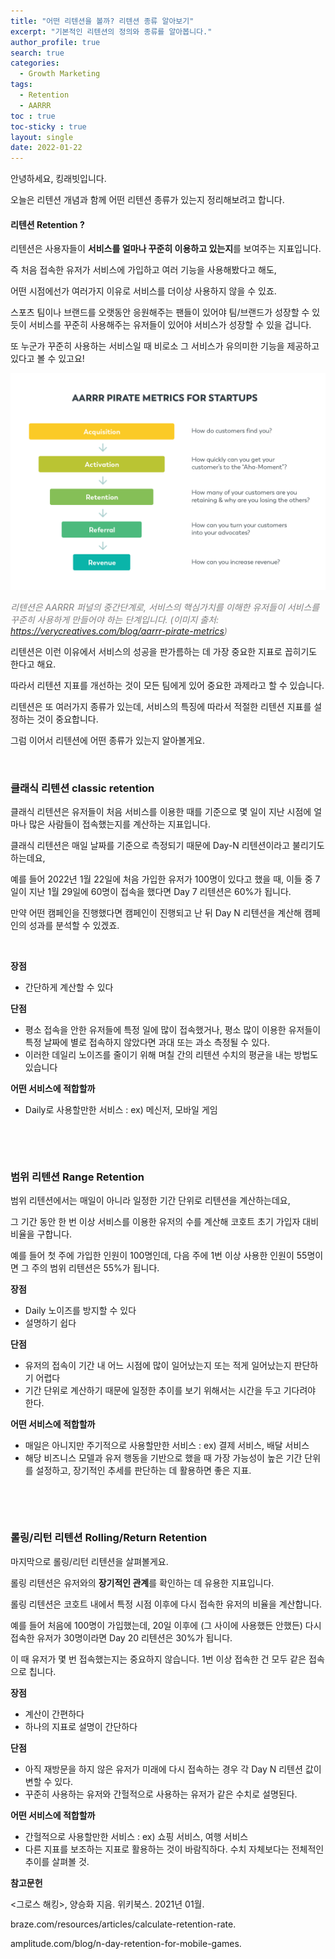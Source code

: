 ```yaml
---
title: "어떤 리텐션을 볼까? 리텐션 종류 알아보기"
excerpt: "기본적인 리텐션의 정의와 종류를 알아봅니다."
author_profile: true
search: true
categories: 
  - Growth Marketing
tags: 
  - Retention
  - AARRR
toc : true
toc-sticky : true
layout: single
date: 2022-01-22
---
```




안녕하세요, 킹래빗입니다.    

오늘은 리텐션 개념과 함께 어떤 리텐션 종류가 있는지 정리해보려고 합니다.    



#### 리텐션 Retention ?

리텐션은 사용자들이 **서비스를 얼마나 꾸준히 이용하고 있는지**를 보여주는 지표입니다.    

즉 처음 접속한 유저가 서비스에 가입하고 여러 기능을 사용해봤다고 해도,     

어떤 시점에선가 여러가지 이유로 서비스를 더이상 사용하지 않을 수 있죠.    

스포츠 팀이나 브랜드를 오랫동안 응원해주는 팬들이 있어야 팀/브랜드가 성장할 수 있듯이 서비스를 꾸준히 사용해주는 유저들이 있어야 서비스가 성장할 수 있을 겁니다.   

또 누군가 꾸준히 사용하는 서비스일 때 비로소 그 서비스가 유의미한 기능을 제공하고 있다고 볼 수 있고요!    

<p align="center"><img src="/assets/images/retention/aarrr-pirate-metrics.png" alt="aarrr funnel" style="zoom:70%;" /></p>

*<span style="color:grey">리텐션은 AARRR 퍼널의 중간단계로, 서비스의 핵심가치를 이해한 유저들이 서비스를 꾸준히 사용하게 만들어야 하는 단계입니다. (이미지 출처: https://verycreatives.com/blog/aarrr-pirate-metrics)</span>*

리텐션은 이런 이유에서 서비스의 성공을 판가름하는 데 가장 중요한 지표로 꼽히기도 한다고 해요.    

따라서 리텐션 지표를 개선하는 것이 모든 팀에게 있어 중요한 과제라고 할 수 있습니다.     

리텐션은 또 여러가지 종류가 있는데, 서비스의 특징에 따라서 적절한 리텐션 지표를 설정하는 것이 중요합니다.    

그럼 이어서 리텐션에 어떤 종류가 있는지 알아볼게요.     

​    

### **클래식 리텐션 classic retention**      

클래식 리텐션은 유저들이 처음 서비스를 이용한 때를 기준으로 몇 일이 지난 시점에 얼마나 많은 사람들이 접속했는지를 계산하는 지표입니다.    

클래식 리텐션은 매일 날짜를 기준으로 측정되기 때문에 Day-N 리텐션이라고 불리기도 하는데요,    

예를 들어 2022년 1월 22일에 처음 가입한 유저가 100명이 있다고 했을 때, 이들 중 7일이 지난 1월 29일에 60명이 접속을 했다면 Day 7 리텐션은 60%가 됩니다.    

만약 어떤 캠페인을 진행했다면 캠페인이 진행되고 난 뒤 Day N 리텐션을 계산해 캠페인의 성과를 분석할 수 있겠죠.    

​    

**장점** 

- 간단하게 계산할 수 있다

**단점**

- 평소 접속을 안한 유저들에 특정 일에 많이 접속했거나, 평소 많이 이용한 유저들이 특정 날짜에 별로 접속하지 않았다면 과대 또는 과소 측정될 수 있다. 
- 이러한 데일리 노이즈를 줄이기 위해 며칠 간의 리텐션 수치의 평균을 내는 방법도 있습니다

**어떤 서비스에 적합할까**

- Daily로 사용할만한 서비스 : ex) 메신저, 모바일 게임

​    

​    

### 범위 리텐션 Range Retention 

범위 리텐션에서는 매일이 아니라 일정한 기간 단위로 리텐션을 계산하는데요,    

그 기간 동안 한 번 이상 서비스를 이용한 유저의 수를 계산해 코호트 초기 가입자 대비 비율을 구합니다.    

예를 들어 첫 주에 가입한 인원이 100명인데, 다음 주에 1번 이상 사용한 인원이 55명이면 그 주의 범위 리텐션은 55%가 됩니다.    



**장점**

- Daily 노이즈를 방지할 수 있다
- 설명하기 쉽다

**단점**

- 유저의 접속이 기간 내 어느 시점에 많이 일어났는지 또는 적게 일어났는지 판단하기 어렵다
- 기간 단위로 계산하기 때문에 일정한 추이를 보기 위해서는 시간을 두고 기다려야 한다.

**어떤 서비스에 적합할까**

- 매일은 아니지만 주기적으로 사용할만한 서비스 : ex) 결제 서비스, 배달 서비스
- 해당 비즈니스 모델과 유저 행동을 기반으로 했을 때 가장 가능성이 높은 기간 단위를 설정하고, 장기적인 추세를 판단하는 데 활용하면 좋은 지표.    

​    

​    

### 롤링/리턴 리텐션 Rolling/Return Retention 

마지막으로 롤링/리턴 리텐션을 살펴볼게요.    

롤링 리텐션은 유저와의 **장기적인 관계**를 확인하는 데 유용한 지표입니다.    

롤링 리텐션은 코호트 내에서 특정 시점 이후에 다시 접속한 유저의 비율을 계산합니다.    

예를 들어 처음에 100명이 가입했는데, 20일 이후에 (그 사이에 사용했든 안했든) 다시 접속한 유저가 30명이라면 Day 20 리텐션은 30%가 됩니다.    

이 때 유저가 몇 번 접속했는지는 중요하지 않습니다. 1번 이상 접속한 건 모두 같은 접속으로 칩니다.    



**장점**

- 계산이 간편하다
- 하나의 지표로 설명이 간단하다

**단점**

- 아직 재방문을 하지 않은 유저가 미래에 다시 접속하는 경우 각 Day N 리텐션 값이 변할 수 있다.
- 꾸준히 사용하는 유저와 간헐적으로 사용하는 유저가 같은 수치로 설명된다.    

**어떤 서비스에 적합할까**

- 간헐적으로 사용할만한 서비스 : ex) 쇼핑 서비스, 여행 서비스
- 다른 지표를 보조하는 지표로 활용하는 것이 바람직하다. 수치 자체보다는 전체적인 추이를 살펴볼 것.        





**참고문헌**

<그로스 해킹>, 양승화 지음. 위키북스. 2021년 01월.    

braze.com/resources/articles/calculate-retention-rate.   

amplitude.com/blog/n-day-retention-for-mobile-games.   





